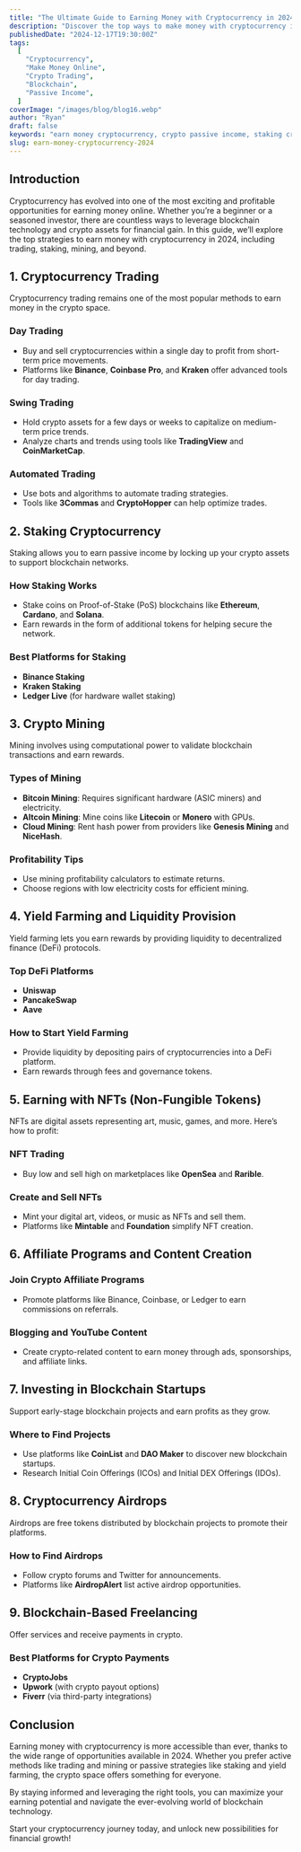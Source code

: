 ```yaml
---
title: "The Ultimate Guide to Earning Money with Cryptocurrency in 2024"
description: "Discover the top ways to make money with cryptocurrency in 2024, including trading, staking, mining, and more."
publishedDate: "2024-12-17T19:30:00Z"
tags:
  [
    "Cryptocurrency",
    "Make Money Online",
    "Crypto Trading",
    "Blockchain",
    "Passive Income",
  ]
coverImage: "/images/blog/blog16.webp"
author: "Ryan"
draft: false
keywords: "earn money cryptocurrency, crypto passive income, staking crypto, blockchain investing, crypto mining, trading cryptocurrency, earning with NFTs, cryptocurrency guide 2024, crypto earning strategies, blockchain technology trends"
slug: earn-money-cryptocurrency-2024
---
```


## **Introduction**

Cryptocurrency has evolved into one of the most exciting and profitable opportunities for earning money online. Whether you’re a beginner or a seasoned investor, there are countless ways to leverage blockchain technology and crypto assets for financial gain. In this guide, we’ll explore the top strategies to earn money with cryptocurrency in 2024, including trading, staking, mining, and beyond.

## **1. Cryptocurrency Trading**

Cryptocurrency trading remains one of the most popular methods to earn money in the crypto space.

### **Day Trading**

- Buy and sell cryptocurrencies within a single day to profit from short-term price movements.
- Platforms like **Binance**, **Coinbase Pro**, and **Kraken** offer advanced tools for day trading.

### **Swing Trading**

- Hold crypto assets for a few days or weeks to capitalize on medium-term price trends.
- Analyze charts and trends using tools like **TradingView** and **CoinMarketCap**.

### **Automated Trading**

- Use bots and algorithms to automate trading strategies.
- Tools like **3Commas** and **CryptoHopper** can help optimize trades.

## **2. Staking Cryptocurrency**

Staking allows you to earn passive income by locking up your crypto assets to support blockchain networks.

### **How Staking Works**

- Stake coins on Proof-of-Stake (PoS) blockchains like **Ethereum**, **Cardano**, and **Solana**.
- Earn rewards in the form of additional tokens for helping secure the network.

### **Best Platforms for Staking**

- **Binance Staking**
- **Kraken Staking**
- **Ledger Live** (for hardware wallet staking)

## **3. Crypto Mining**

Mining involves using computational power to validate blockchain transactions and earn rewards.

### **Types of Mining**

- **Bitcoin Mining**: Requires significant hardware (ASIC miners) and electricity.
- **Altcoin Mining**: Mine coins like **Litecoin** or **Monero** with GPUs.
- **Cloud Mining**: Rent hash power from providers like **Genesis Mining** and **NiceHash**.

### **Profitability Tips**

- Use mining profitability calculators to estimate returns.
- Choose regions with low electricity costs for efficient mining.

## **4. Yield Farming and Liquidity Provision**

Yield farming lets you earn rewards by providing liquidity to decentralized finance (DeFi) protocols.

### **Top DeFi Platforms**

- **Uniswap**
- **PancakeSwap**
- **Aave**

### **How to Start Yield Farming**

- Provide liquidity by depositing pairs of cryptocurrencies into a DeFi platform.
- Earn rewards through fees and governance tokens.

## **5. Earning with NFTs (Non-Fungible Tokens)**

NFTs are digital assets representing art, music, games, and more. Here’s how to profit:

### **NFT Trading**

- Buy low and sell high on marketplaces like **OpenSea** and **Rarible**.

### **Create and Sell NFTs**

- Mint your digital art, videos, or music as NFTs and sell them.
- Platforms like **Mintable** and **Foundation** simplify NFT creation.

## **6. Affiliate Programs and Content Creation**

### **Join Crypto Affiliate Programs**

- Promote platforms like Binance, Coinbase, or Ledger to earn commissions on referrals.

### **Blogging and YouTube Content**

- Create crypto-related content to earn money through ads, sponsorships, and affiliate links.

## **7. Investing in Blockchain Startups**

Support early-stage blockchain projects and earn profits as they grow.

### **Where to Find Projects**

- Use platforms like **CoinList** and **DAO Maker** to discover new blockchain startups.
- Research Initial Coin Offerings (ICOs) and Initial DEX Offerings (IDOs).

## **8. Cryptocurrency Airdrops**

Airdrops are free tokens distributed by blockchain projects to promote their platforms.

### **How to Find Airdrops**

- Follow crypto forums and Twitter for announcements.
- Platforms like **AirdropAlert** list active airdrop opportunities.

## **9. Blockchain-Based Freelancing**

Offer services and receive payments in crypto.

### **Best Platforms for Crypto Payments**

- **CryptoJobs**
- **Upwork** (with crypto payout options)
- **Fiverr** (via third-party integrations)

## **Conclusion**

Earning money with cryptocurrency is more accessible than ever, thanks to the wide range of opportunities available in 2024. Whether you prefer active methods like trading and mining or passive strategies like staking and yield farming, the crypto space offers something for everyone.

By staying informed and leveraging the right tools, you can maximize your earning potential and navigate the ever-evolving world of blockchain technology.

Start your cryptocurrency journey today, and unlock new possibilities for financial growth!
